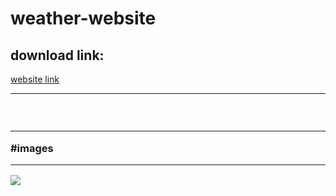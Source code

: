 # weather-website

<h2> download link:</h2>
<a href="https://655f57b99cde310a91a65e31--tubular-pika-3e6c43.netlify.app/">website link</a>
<br><hr>
<h3>
<br><hr>
#images
  <br><hr>
<p>
  <img src="![weatherpic1](https://github.com/Dhana-karthik/weather-website/assets/147986718/ac4c8488-9cd2-4e2f-9fa0-d9b21ff79359)"/>
</p>
